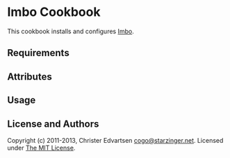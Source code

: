 Imbo Cookbook
=============
This cookbook installs and configures [Imbo](http://www.imbo-project.org/).

Requirements
------------

Attributes
----------

Usage
-----

License and Authors
-------------------
Copyright (c) 2011-2013, Christer Edvartsen <cogo@starzinger.net>. Licensed under [The MIT License](http://opensource.org/licenses/MIT).
